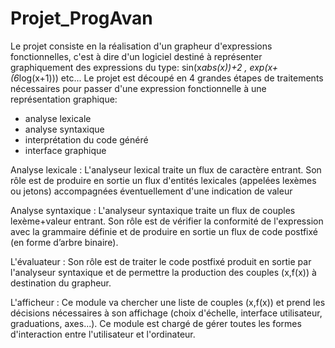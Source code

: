 # Projet_ProgAvan

Le projet consiste en la réalisation d'un grapheur d'expressions fonctionnelles, c'est à dire d'un logiciel destiné à représenter graphiquement des expressions du type:
sin(x*abs(x))+2 , exp(x+(6*log(x+1))) etc...
Le projet est découpé en 4 grandes étapes de traitements nécessaires pour passer d'une expression fonctionnelle à une représentation graphique:
- analyse lexicale
- analyse syntaxique
- interprétation du code généré
- interface graphique

Analyse lexicale :
L'analyseur lexical traite un flux de caractère entrant. Son rôle est de produire en sortie un flux d'entités lexicales (appelées lexèmes ou jetons) accompagnées éventuellement d'une indication de valeur

Analyse syntaxique :
L'analyseur syntaxique traite un flux de couples lexème+valeur entrant. Son rôle est de vérifier la conformité de l'expression avec la grammaire définie et de produire en sortie un flux de code postfixé (en forme d’arbre binaire).

L'évaluateur :
Son rôle est de traiter le code postfixé produit en sortie par l'analyseur syntaxique et de permettre la production des couples (x,f(x)) à destination du grapheur.

L'afficheur :
Ce module va chercher une liste de couples (x,f(x)) et prend les décisions nécessaires à son affichage (choix d'échelle, interface utilisateur, graduations, axes...). Ce module est chargé de gérer toutes les formes d'interaction entre l'utilisateur et l'ordinateur.
